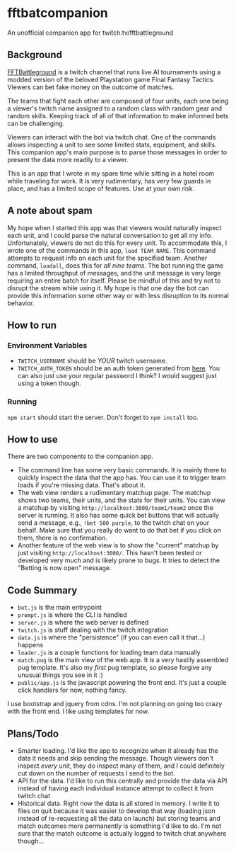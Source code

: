 # fftbatcompanion
An unofficial companion app for twitch.tv/fftbattleground

## Background

[FFTBattleground](https://twitch.tv/fftbattleground) is a twitch channel that runs live AI tournaments using a modded version of the beloved Playstation game Final Fantasy Tactics. Viewers can bet fake money on the outcome of matches.

The teams that fight each other are composed of four units, each one being a viewer's twitch name assigned to a random class with random gear and random skills. Keeping track of all of that information to make informed bets can be challenging.

Viewers can interact with the bot via twitch chat. One of the commands allows inspecting a unit to see some limited stats, equipment, and skills. This companion app's main purpose is to parse those messages in order to present the data more readily to a viewer.

This is an app that I wrote in my spare time while sitting in a hotel room while traveling for work. It is very rudimentary, has very few guards in place, and has a limited scope of features. Use at your own risk.

## A note about spam

My hope when I started this app was that viewers would naturally inspect each unit, and I could parse the natural conversation to get all my info. Unfortunately, viewers do not do this for every unit. To accommodate this, I wrote one of the commands in this app, `load TEAM_NAME`. This command attempts to request info on each unit for the specified team. Another command, `loadall`, does this for _all nine teams_. The bot running the game has a limited throughput of messages, and the unit message is very large requiring an entire batch for itself. Please be mindful of this and try not to disrupt the stream while using it. My hope is that one day the bot can provide this information some other way or with less disruption to its normal behavior.

## How to run

### Environment Variables

* `TWITCH_USERNAME` should be _YOUR_ twitch username.
* `TWITCH_AUTH_TOKEN` should be an auth token generated from [here](https://twitchapps.com/tmi/). You can also just use your regular password I think? I would suggest just using a token though.

### Running

`npm start` should start the server. Don't forget to `npm install` too.

## How to use

There are two components to the companion app.

* The command line has some very basic commands. It is mainly there to quickly inspect the data that the app has. You can use it to trigger team loads if you're missing data. That's about it.
* The web view renders a rudimentary matchup page. The matchup shows two teams, their units, and the stats for their units. You can view a matchup by visiting `http://localhost:3000/team1/team2` once the server is running. It also has some quick bet buttons that will actually send a message, e.g., `!bet 500 purple`, to the twitch chat on your behalf. Make sure that you really do want to do that bet if you click on them, there is no confirmation.
* Another feature of the web view is to show the "current" matchup by just visiting `http://localhost:3000/`. This hasn't been tested or developed very much and is likely prone to bugs. It tries to detect the "Betting is now open" message.

## Code Summary

* `bot.js` is the main entrypoint
* `prompt.js` is where the CLI is handled
* `server.js` is where the web server is defined
* `twitch.js` is stuff dealing with the twitch integration
* `data.js` is where the "persistence" (if you can even call it that...) happens
* `loader.js` is a couple functions for loading team data manually
* `match.pug` is the main view of the web app. It is a very hastily assembled pug template. It's also my _first_ pug template, so please forgive any unusual things you see in it :)
* `public/app.js` is the javascript powering the front end. It's just a couple click handlers for now, nothing fancy.

I use bootstrap and jquery from cdns. I'm not planning on going too crazy with the front end. I like using templates for now.

## Plans/Todo

* Smarter loading. I'd like the app to recognize when it already has the data it needs and skip sending the message. Though viewers don't inspect _every_ unit, they do inspect many of them, and I could definitely cut down on the number of requests I send to the bot.
* API for the data. I'd like to run this centrally and provide the data via API instead of having each individual instance attempt to collect it from twitch chat
* Historical data. Right now the data is all stored in memory. I write it to files on quit because it was easier to develop that way (loading json instead of re-requesting all the data on launch) but storing teams and match outcomes more permanently is something I'd like to do. I'm not sure that the match outcome is actually logged to twitch chat anywhere though...


